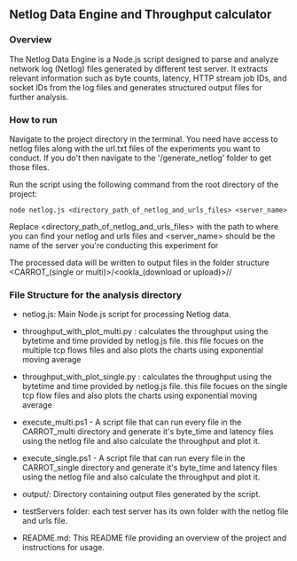 ## **Netlog Data Engine and Throughput calculator**

### **Overview**

The Netlog Data Engine is a Node.js script designed to parse and analyze network log (Netlog) files generated by different test server. It extracts relevant information such as byte counts, latency, HTTP stream job IDs, and socket IDs from the log files and generates structured output files for further analysis.


### **How to run**

Navigate to the project directory in the terminal. You need have access to netlog files along with the url.txt files of the experiments you want to conduct. If you do't then navigate to the '/generate_netlog' folder to get those files.  

Run the script using the following command from the root directory of the project:

    node netlog.js <directory_path_of_netlog_and_urls_files> <server_name>


Replace <directory_path_of_netlog_and_urls_files> with the path to where you can find your netlog and urls files and <server_name> should be the name of the server you're conducting this experiment for

The processed data will be written to output files in the folder structure <CARROT_(single or multi)>/<ookla_(download or upload)>/<kind of experiment>/

### **File Structure for the analysis directory**

 - netlog.js: Main Node.js script for processing Netlog data.

 - throughput_with_plot_multi.py : calculates the throughput using the bytetime and time provided by netlog.js file. this file focues on the multiple tcp flows files and also plots the charts using exponential moving average

 - throughput_with_plot_single.py : calculates the throughput using the bytetime and time provided by netlog.js file. this file focues on the single tcp flow files and also plots the charts using exponential moving average

 - execute_multi.ps1 - A script file that can run every file in the CARROT_multi directory and generate it's byte_time and latency files using the netlog file and also calculate the throughput and plot it.

- execute_single.ps1 - A script file that can run every file in the CARROT_single directory and generate it's byte_time and latency files using the netlog file and also calculate the throughput and plot it.

 - output/: Directory containing output files generated by the script.

 - testServers folder: each test server has its own folder with the netlog file and urls file.

 - README.md: This README file providing an overview of the project and instructions for usage.
